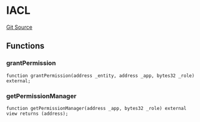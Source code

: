 # IACL

[Git Source](https://github.com/lidofinance/community-staking-module/blob/ef5c94eed5211bf6c350512cf569895da670f26c/src/interfaces/IACL.sol)

## Functions

### grantPermission

```solidity
function grantPermission(address _entity, address _app, bytes32 _role) external;
```

### getPermissionManager

```solidity
function getPermissionManager(address _app, bytes32 _role) external view returns (address);
```
